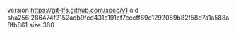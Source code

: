 version https://git-lfs.github.com/spec/v1
oid sha256:286474f2152adb9fed431e191cf7cecff69e1292089b82f58d7a1a588a8fb861
size 360
